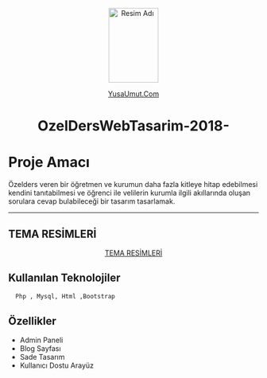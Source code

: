  <p align="center">
     <img src="https://github.com/Umut-jpg/MobileCurrencyApp/assets/77737561/fea3b1b3-5dd5-413b-9ca4-346d0b658057 " alt="Resim Adı" width="100" height="150">
</p>
<p align="center">
  <a href="https://www.yusaumut.com">YusaUmut.Com</a>
</p>

<h1 align="center">OzelDersWebTasarim-2018-</h1>


# Proje Amacı

Özelders veren bir öğretmen ve kurumun daha fazla kitleye hitap
edebilmesi kendini tanıtabilmesi ve öğrenci ile velilerin kurumla ilgili akıllarında oluşan sorulara
cevap bulabileceği bir tasarım tasarlamak.

---

## TEMA RESİMLERİ

<p align="center">
<a href="https://github.com/Umut-jpg/OzelDersWebTasarim-2018-/blob/main/Tema%20Resimleri.pdf" >TEMA RESİMLERİ </a>
</p>

## Kullanılan Teknolojiler

```bash
  Php , Mysql, Html ,Bootstrap
```

## Özellikler

- Admin Paneli
- Blog Sayfası
- Sade Tasarım
- Kullanıcı Dostu Arayüz



  
